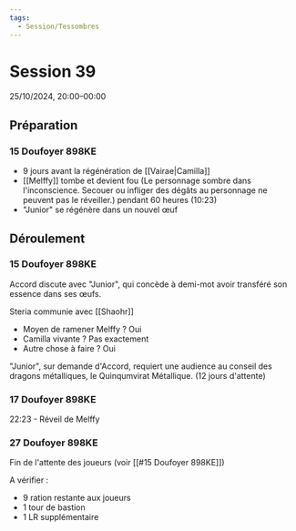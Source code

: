 ```yaml
---
tags:
  - Session/Tessombres
---
```

# Session 39
25/10/2024, 20:00–00:00

## Préparation
### 15 Doufoyer 898KE
- 9 jours avant la régénération de [[Vairae|Camilla]]
- [[Melffy]] tombe et devient fou (Le personnage sombre dans l'inconscience. Secouer ou infliger des dégâts au personnage ne peuvent pas le réveiller.) pendant 60 heures (10:23)
- "Junior" se régénère dans un nouvel œuf
## Déroulement
### 15 Doufoyer 898KE
Accord discute avec "Junior", qui concède à demi-mot avoir transféré son essence dans ses œufs.

Steria communie avec [[Shaohr]]
- Moyen de ramener Melffy ? Oui
- Camilla vivante ? Pas exactement
- Autre chose à faire ? Oui

"Junior", sur demande d'Accord, requiert une audience au conseil des dragons métalliques, le Quinqumvirat Métallique. (12 jours d'attente)
### 17 Doufoyer 898KE
22:23 - Réveil de Melffy 
### 27 Doufoyer 898KE
Fin de l'attente des joueurs (voir [[#15 Doufoyer 898KE]])

A vérifier :
- 9 ration restante aux joueurs
- 1 tour de bastion
- 1 LR supplémentaire